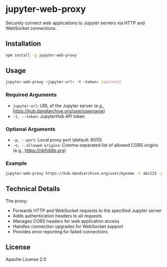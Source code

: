 # jupyter-web-proxy

Securely connect web applications to Jupyter servers via HTTP and WebSocket connections.

## Installation

```bash
npm install -g jupyter-web-proxy
```

## Usage

```bash
jupyter-web-proxy <jupyter-url> -t <token> [options]
```

### Required Arguments

- `jupyter-url`: URL of the Jupyter server (e.g., https://hub.dandiarchive.org/user/username)
- `-t, --token`: JupyterHub API token

### Optional Arguments

- `-p, --port`: Local proxy port (default: 8010)
- `-o, --allowed-origins`: Comma-separated list of allowed CORS origins (e.g., https://nbfiddle.org)

### Example

```bash
jupyter-web-proxy https://hub.dandiarchive.org/user/myname -t abc123 -p 8010 -o https://nbfiddle.org
```

## Technical Details

The proxy:
- Forwards HTTP and WebSocket requests to the specified Jupyter server
- Adds authentication headers to all requests
- Manages CORS headers for web application access
- Handles connection upgrades for WebSocket support
- Provides error reporting for failed connections

## License

Apache License 2.0
